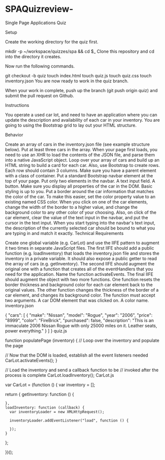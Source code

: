 # SPAQuizreview-

Single Page Applications Quiz

Setup

Create the working directory for the quiz first.

mkdir -p ~/workspace/quizzes/spa && cd $_
Clone this repository and cd into the directory it creates.

Now run the following commands.

git checkout -b quiz
touch index.html
touch quiz.js
touch quiz.css
touch inventory.json
You are now ready to work in the quiz branch.

When your work in complete, push up the branch (git push origin quiz) and submit the pull request on Github.

Instructions

You operate a used car lot, and need to have an application where you can update the description and availability of each car in your inventory. You are going to using the Bootstrap grid to lay out your HTML structure.

Behavior

Create an array of cars in the inventory.json file (see example structure below). Put at least three cars in the array.
When your page first loads, you need to use an XHR to load the contents of the JSON file, and parse them into a native JavaScript object.
Loop over your array of cars and build up an HTML string to build a card for each car. Also, use Bootstrap to create rows. Each row should contain 3 columns. Make sure you have a parent element with a class of container.
Put a standard Bootstrap navbar element at the top of your page.
Put only two elements in the navbar.
A text input field.
A button.
Make sure you display all properties of the car in the DOM. Basic styling is up to you.
Put a border around the car information that matches the color of the car. To make this easier, set the color property value to an existing named CSS color.
When you click on one of the car elements, change the width of the border to a higher value, and change the background color to any other color of your choosing.
Also, on click of the car element, clear the value of the text input in the navbar, and put the cursor in the text input.
When you start typing into the navbar's text input, the description of the currently selected car should be bound to what you are typing in and match it exactly.
Technical Requirements

Create one global variable (e.g. CarLot) and use the IIFE pattern to augment it two times in separate JavaScript files.
The first IIFE should add a public function (e.g. loadInventory) that loads the inventory.json file and stores the inventory in a private variable. It should also expose a public getter to read the array of cars (e.g. getInventory).
The second IIFE should augment the original one with a function that creates all of the eventHandlers that you need for the application. Name the function activateEvents.
The final IIFE should augment the object with two more functions. One function resets the border thickness and background color for each car element back to the original values. The other function changes the thickness of the border of a car element, and changes its background color. The function must accept two arguments.
A car DOM element that was clicked on.
A color name.
inventory.json

{
  "cars": [
    {
      "make": "Nissan",
      "model": "Rogue",
      "year": "2006",
      "price": "8999",
      "color": "FireBrick",
      "purchased": false,
      "description": "This is an immaculate 2006 Nissan Rogue with only 25000 miles on it. Leather seats, power everything."
    }
  ]
}
quiz.js

function populatePage (inventory) {
  // Loop over the inventory and populate the page

  // Now that the DOM is loaded, establish all the event listeners needed
  CarLot.activateEvents();
}

// Load the inventory and send a callback function to be
// invoked after the process is complete
CarLot.loadInventory();
CarLot.js

var CarLot = (function () {
  var inventory = [];

  return {
    getInventory: function () {

    },
    loadInventory: function (callback) {
      var inventoryLoader = new XMLHttpRequest();

      inventoryLoader.addEventListener("load", function () {

      });
    }
  };

})();
